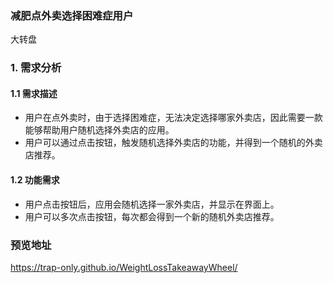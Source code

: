 ### 减肥点外卖选择困难症用户
大转盘
### 1. 需求分析
#### 1.1 需求描述
- 用户在点外卖时，由于选择困难症，无法决定选择哪家外卖店，因此需要一款能够帮助用户随机选择外卖店的应用。
- 用户可以通过点击按钮，触发随机选择外卖店的功能，并得到一个随机的外卖店推荐。

#### 1.2 功能需求
- 用户点击按钮后，应用会随机选择一家外卖店，并显示在界面上。
- 用户可以多次点击按钮，每次都会得到一个新的随机外卖店推荐。

### 预览地址
https://trap-only.github.io/WeightLossTakeawayWheel/
